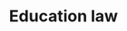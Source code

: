 ---
layout: category
category: education-law
title: Education law
description: Get legal assistance with education-related issues. Our attorneys can assist with issues such as special education, school discipline, and student rights.
permalink: /education-law/
---